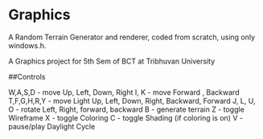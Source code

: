 # Graphics
A Random Terrain  Generator and renderer, coded from scratch, using only windows.h. 

A Graphics project for 5th Sem of BCT at Tribhuvan University

##Controls

W,A,S,D - move Up, Left, Down, Right
I, K    - move Forward , Backward
T,F,G,H,R,Y - move Light Up, Left, Down, Right, Backward, Forward
J, L, U, O    - rotate Left, Right, forward, backward
B - generate terrain
Z - toggle Wireframe
X - toggle Coloring
C - toggle Shading (if coloring is on)
V - pause/play Daylight Cycle
